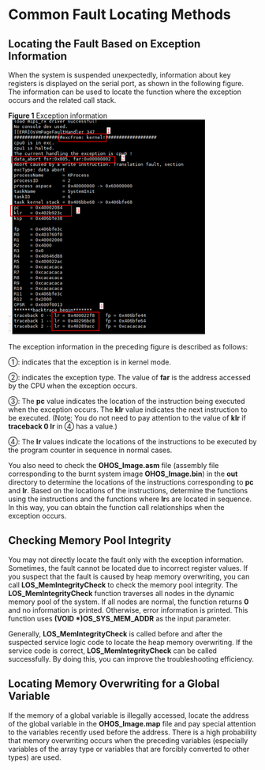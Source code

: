 # Common Fault Locating Methods

## Locating the Fault Based on Exception Information<a name="section695838161711"></a>

When the system is suspended unexpectedly, information about key registers is displayed on the serial port, as shown in the following figure. The information can be used to locate the function where the exception occurs and the related call stack.

**Figure  1**  Exception information
![](figures/exception-information.png "exception-information")

The exception information in the preceding figure is described as follows:

①: indicates that the exception is in kernel mode.

②: indicates the exception type. The value of  **far**  is the address accessed by the CPU when the exception occurs.

③: The  **pc**  value indicates the location of the instruction being executed when the exception occurs. The  **klr**  value indicates the next instruction to be executed. \(Note: You do not need to pay attention to the value of  **klr**  if  **traceback 0 lr**  in ④ has a value.\)

④: The  **lr**  values indicate the locations of the instructions to be executed by the program counter in sequence in normal cases.

You also need to check the  **OHOS\_Image.asm**  file \(assembly file corresponding to the burnt system image  **OHOS\_Image.bin**\) in the  **out**  directory to determine the locations of the instructions corresponding to  **pc**  and  **lr**. Based on the locations of the instructions, determine the functions using the instructions and the functions where  **lr**s are located in sequence. In this way, you can obtain the function call relationships when the exception occurs.

## Checking Memory Pool Integrity

You may not directly locate the fault only with the exception information. Sometimes, the fault cannot be located due to incorrect register values. If you suspect that the fault is caused by heap memory overwriting, you can call  **LOS\_MemIntegrityCheck**  to check the memory pool integrity. The  **LOS\_MemIntegrityCheck**  function traverses all nodes in the dynamic memory pool of the system. If all nodes are normal, the function returns  **0**  and no information is printed. Otherwise, error information is printed. This function uses  **\(VOID \*\)OS\_SYS\_MEM\_ADDR**  as the input parameter.

Generally,  **LOS\_MemIntegrityCheck**  is called before and after the suspected service logic code to locate the heap memory overwriting. If the service code is correct,  **LOS\_MemIntegrityCheck**  can be called successfully. By doing this, you can improve the troubleshooting efficiency.

## Locating Memory Overwriting for a Global Variable

If the memory of a global variable is illegally accessed, locate the address of the global variable in the  **OHOS\_Image.map**  file and pay special attention to the variables recently used before the address. There is a high probability that memory overwriting occurs when the preceding variables \(especially variables of the array type or variables that are forcibly converted to other types\) are used.

